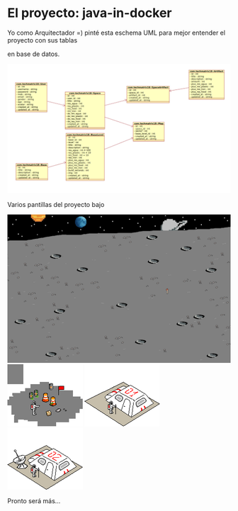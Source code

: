 # El proyecto: java-in-docker

Yo como Arquitectador =) pinté esta eschema UML para mejor entender el proyecto con sus tablas

en base de datos. 

<img src="./src/main/resources/static/eschemas/photo_2025-04-13_18-21-00.jpg" />

Varios pantillas del proyecto bajo

<img src="./src/main/resources/static/images/fons/fon11.png" />

<img src="./src/main/resources/static/images/bases/cero_level.png" />
<img src="./src/main/resources/static/images/bases/one_level.png" />
<img src="./src/main/resources/static/images/bases/two_level.png" />

Pronto será más... 


